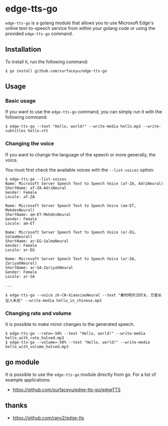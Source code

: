 # edge-tts-go

`edge-tts-go` is a golang module that allows you to use Microsoft Edge's online text-to-speech service from within your golang code or using the provided `edge-tts-go` command.

## Installation

To install it, run the following command:

    $ go install github.com/surfaceyu/edge-tts-go

## Usage

### Basic usage

If you want to use the `edge-tts-go` command, you can simply run it with the following command:

    $ edge-tts-go --text "Hello, world!" --write-media hello.mp3 --write-subtitles hello.vtt

### Changing the voice

If you want to change the language of the speech or more generally, the voice. 

You must first check the available voices with the `--list-voices` option:

    $ edge-tts-go --list-voices
    Name: Microsoft Server Speech Text to Speech Voice (af-ZA, AdriNeural)
    ShortName: af-ZA-AdriNeural
    Gender: Female
    Locale: af-ZA

    Name: Microsoft Server Speech Text to Speech Voice (am-ET, MekdesNeural)
    ShortName: am-ET-MekdesNeural
    Gender: Female
    Locale: am-ET

    Name: Microsoft Server Speech Text to Speech Voice (ar-EG, SalmaNeural)
    ShortName: ar-EG-SalmaNeural
    Gender: Female
    Locale: ar-EG

    Name: Microsoft Server Speech Text to Speech Voice (ar-SA, ZariyahNeural)
    ShortName: ar-SA-ZariyahNeural
    Gender: Female
    Locale: ar-SA

    ...

    $ edge-tts-go --voice zh-CN-XiaoxiaoNeural --text "秦时明月汉时关，万里长征人未还" --write-media hello_in_chinese.mp3

### Changing rate and volume

It is possible to make minor changes to the generated speech.

    $ edge-tts-go --rate=-50% --text "Hello, world!" --write-media hello_with_rate_halved.mp3
    $ edge-tts-go --volume=-50% --text "Hello, world!" --write-media hello_with_volume_halved.mp3

## go module

It is possible to use the `edge-tts-go` module directly from go. For a list of example applications:

* https://github.com/surfaceyu/edge-tts-go/edgeTTS

## thanks

* https://github.com/rany2/edge-tts
